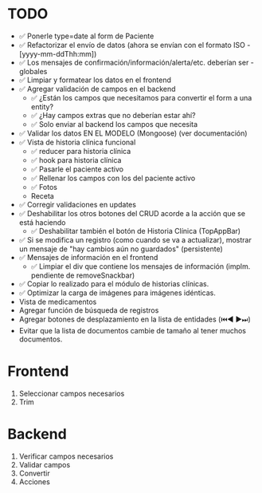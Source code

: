 # TODO

- ✅ Ponerle type=date al form de Paciente
- ✅ Refactorizar el envío de datos (ahora se envían con el formato ISO - [yyyy-mm-ddThh:mm])
- ✅ Los mensajes de confirmación/información/alerta/etc. deberían ser - globales
- ✅ Limpiar y formatear los datos en el frontend
- ✅ Agregar validación de campos en el backend
  - ✅ ¿Están los campos que necesitamos para convertir el form a una entity?
  - ✅ ¿Hay campos extras que no deberían estar ahí?
  - ✅ Solo enviar al backend los campos que necesita
- ✅ Validar los datos EN EL MODELO (Mongoose) (ver documentación)
- ✅ Vista de historia clínica funcional
  - ✅ reducer para historia clínica
  - ✅ hook para historia clínica
  - ✅ Pasarle el paciente activo
  - ✅ Rellenar los campos con los del paciente activo
  - ✅ Fotos
  - Receta
- ✅ Corregir validaciones en updates
- ✅ Deshabilitar los otros botones del CRUD acorde a la acción que se está haciendo
  - ✅ Deshabilitar también el botón de Historia Clínica (TopAppBar)
- ✅ Si se modifica un registro (como cuando se va a actualizar), mostrar un mensaje de "hay cambios aún no guardados" (persistente)
- ✅ Mensajes de información en el frontend
  - ✅ Limpiar el div que contiene los mensajes de información (implm. pendiente de removeSnackbar)
- ✅ Copiar lo realizado para el módulo de historias clínicas.
- ✅ Optimizar la carga de imágenes para imágenes idénticas.
- Vista de medicamentos
- Agregar función de búsqueda de registros
- Agregar botones de desplazamiento en la lista de entidades (⏮️◀️ ▶️⏭)
- Evitar que la lista de documentos cambie de tamaño al tener muchos documentos.

# Frontend

1. Seleccionar campos necesarios
2. Trim

# Backend

1. Verificar campos necesarios
2. Validar campos
3. Convertir
4. Acciones
